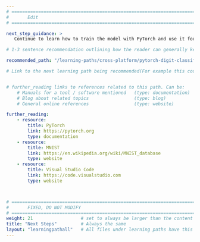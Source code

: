 ```yaml
---
# ================================================================================
#       Edit
# ================================================================================

next_step_guidance: >
   Continue to learn how to train the model with PyTorch and use it for inference.

# 1-3 sentence recommendation outlining how the reader can generally keep learning about these topics, and a specific explanation of why the next step is being recommended.

recommended_path: "/learning-paths/cross-platform/pytorch-digit-classification-training/"

# Link to the next learning path being recommended(For example this could be /learning-paths/servers-and-cloud-computing/mongodb).


# further_reading links to references related to this path. Can be:
    # Manuals for a tool / software mentioned   (type: documentation)
    # Blog about related topics                 (type: blog)
    # General online references                 (type: website) 

further_reading:
    - resource:
        title: PyTorch
        link: https://pytorch.org
        type: documentation    
    - resource:
        title: MNIST
        link: https://en.wikipedia.org/wiki/MNIST_database
        type: website
    - resource:
        title: Visual Studio Code
        link: https://code.visualstudio.com
        type: website



# ================================================================================
#       FIXED, DO NOT MODIFY
# ================================================================================
weight: 21                  # set to always be larger than the content in this path, and one more than 'review'
title: "Next Steps"         # Always the same
layout: "learningpathall"   # All files under learning paths have this same wrapper
---
```


